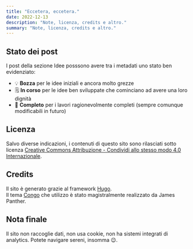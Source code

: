 ```yaml
---
title: "Eccetera, eccetera."
date: 2022-12-13
description: "Note, licenza, credits e altro."
summary: "Note, licenza, credits e altro."
---
```

## Stato dei post
I post della sezione Idee posssono avere tra i metadati uno stato ben evidenziato:
- 💡 **Bozza** per le idee iniziali e ancora molto grezze
- 🗒️ **In corso** per le idee ben sviluppate che cominciano ad avere una loro dignità
- 📕 **Completo** per i lavori ragionevolmente completi (sempre comunque modificabili in futuro)

## Licenza
Salvo diverse indicazioni, i contenuti di questo sito sono rilasciati sotto licenza [Creative Commons Attribuzione - Condividi allo stesso modo 4.0 Internazionale](http://creativecommons.org/licenses/by-sa/4.0/).

## Credits
Il sito è generato grazie al framework [Hugo](https://gohugo.io/).  
Il tema [Congo](https://jpanther.github.io/congo/) che utilizzo è stato magistralmente realizzato da James Panther.

## Nota finale
Il sito non raccoglie dati, non usa cookie, non ha sistemi integrati di analytics. Potete navigare sereni, insomma 😉.